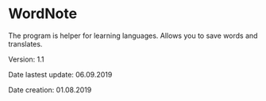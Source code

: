 # WordNote
The program is helper for learning languages. Allows you to save words and translates. 

Version: 1.1

Date lastest update: 06.09.2019

Date creation: 01.08.2019
